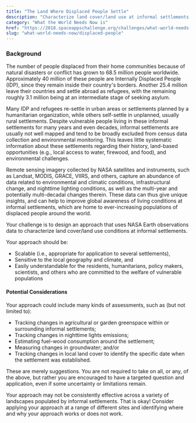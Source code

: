 ```yaml
---
title: "The Land Where Displaced People Settle"
description: "Characterize land cover/land use at informal settlements of displaced populations using NASA satellite datasets."
category: "What the World Needs Now is"
href: "https://2018.spaceappschallenge.org/challenges/what-world-needs-now/land-where-displaced-people-settle/details"
slug: "what-world-needs-now/displaced-people"
---
```

### Background

The number of people displaced from their home communities because of natural disasters or conflict has grown to 68.5 million people worldwide. Approximately 40 million of these people are Internally Displaced People (IDP), since they remain inside their country's borders. Another 25.4 million leave their countries and settle abroad as refugees, with the remaining roughly 3.1 million being at an intermediate stage of seeking asylum.

Many IDP and refugees re-settle in urban areas or settlements planned by a humanitarian organization, while others self-settle in unplanned, usually rural settlements. Despite vulnerable people living in these informal settlements for many years and even decades, informal settlements are usually not well mapped and tend to be broadly excluded from census data collection and environmental monitoring. This leaves little systematic information about these settlements regarding their history, land-based opportunities (e.g., local access to water, firewood, and food), and environmental challenges.

Remote sensing imagery collected by NASA satellites and instruments, such as Landsat, MODIS, GRACE, VIIRS, and others, capture an abundance of data related to environmental and climatic conditions, infrastructural change, and nighttime lighting conditions, as well as the multi-year and potentially multi-decadal changes therein. These data can thus give unique insights, and can help to improve global awareness of living conditions at informal settlements, which are home to ever-increasing populations of displaced people around the world.

Your challenge is to design an approach that uses NASA Earth observations data to characterize land cover/land use conditions at informal settlements.

Your approach should be:
* Scalable (i.e., appropriate for application to several settlements),
* Sensitive to the local geography and climate, and
* Easily understandable for the residents, humanitarians, policy makers, scientists, and others who are committed to the welfare of vulnerable populations

#### Potential Considerations

Your approach could include many kinds of assessments, such as (but not limited to):

* Tracking changes in agricultural or garden greenspace within or surrounding informal settlements;
* Tracking changes in nighttime lights emissions;
* Estimating fuel-wood consumption around the settlement;
* Measuring changes in groundwater; and/or
* Tracking changes in local land cover to identify the specific date when the settlement was established.

These are merely suggestions. You are not required to take on all, or any, of the above, but rather you are encouraged to have a targeted question and application, even if some uncertainty or limitations remain.

Your approach may not be consistently effective across a variety of landscapes populated by informal settlements. That is okay! Consider applying your approach at a range of different sites and identifying where and why your approach works or does not work.